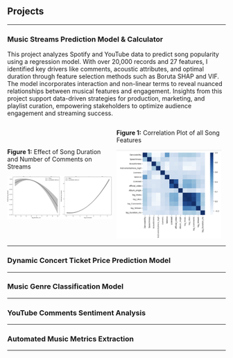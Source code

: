 ## Projects
-----
### Music Streams Prediction Model & Calculator

This project analyzes Spotify and YouTube data to predict song popularity using a regression model. With over 20,000 records and 27 features, I identified key drivers like comments, acoustic attributes, and optimal duration through feature selection methods such as Boruta SHAP and VIF. The model incorporates interaction and non-linear terms to reveal nuanced relationships between musical features and engagement. Insights from this project support data-driven strategies for production, marketing, and playlist curation, empowering stakeholders to optimize audience engagement and streaming success.

<div style="display: flex; justify-content: center; align-items: center; flex-wrap: nowrap;">
  <div style="width: 60%; padding-right: 10px;">
    <p><strong>Figure 1:</strong> Effect of Song Duration and Number of Comments on Streams</p>
    <img src="assets/Effect_plot.png" alt="Effects Plot" style="width: 100%; height: auto;"/>
  </div>
  <div style="width: 60%; padding-right: 10px;">
    <p><strong>Figure 1:</strong> Correlation Plot of all Song Features</p>
    <img src="assets/Corr Plot.png" alt="Effects Plot" style="width: 100%; height: auto;"/>
  </div>
</div>

-----
### Dynamic Concert Ticket Price Prediction Model


-----
### Music Genre Classification Model
-----
### YouTube Comments Sentiment Analysis
-----
### Automated Music Metrics Extraction 
-----

